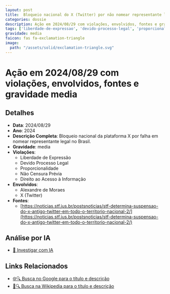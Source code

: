 ```yaml
---
layout: post
title:  Bloqueio nacional do X (Twitter) por não nomear representante legal
categories: dossie
description: Ação em 2024/08/29 com violações, envolvidos, fontes e gravidade media
tags: ['liberdade-de-expressao', 'devido-processo-legal', 'proporcionalidade', 'nao-censura-previa', 'direito-ao-acesso-a-informacao', 'alexandre-de-moraes', 'x-twitter', 'gravidade-media']
gravidade: media
faicon: fas fa-exclamation-triangle
image:
  path: "/assets/solid/exclamation-triangle.svg"
---
```


# Ação em 2024/08/29 com violações, envolvidos, fontes e gravidade media

## Detalhes
- **Data**: 2024/08/29
- **Ano**: 2024
- **Descrição Completa**: Bloqueio nacional da plataforma X por falha em nomear representante legal no Brasil.
- **Gravidade**: media <i class="fas fas fa-exclamation-triangle fa-2x"></i>
- **Violações**:
  - Liberdade de Expressão
  - Devido Processo Legal
  - Proporcionalidade
  - Não Censura Prévia
  - Direito ao Acesso à Informação
- **Envolvidos**:
  - Alexandre de Moraes
  - X (Twitter)
- **Fontes**:
  - [https://noticias.stf.jus.br/postsnoticias/stf-determina-suspensao-do-x-antigo-twitter-em-todo-o-territorio-nacional-2/](https://noticias.stf.jus.br/postsnoticias/stf-determina-suspensao-do-x-antigo-twitter-em-todo-o-territorio-nacional-2/)

## Análise por IA
- [🤖 Investigar com IA](https://www.perplexity.ai/search?q=%22Alexandre%20de%20Moraes%22%20Bloqueio%20nacional%20do%20X%20%28Twitter%29%20por%20n%C3%A3o%20nomear%20representante%20legal%20Bloqueio%20nacional%20da%20plataforma%20X%20por%20falha%20em%20nomear%20representante%20legal%20no%20Brasil.%20Liberdade%20de%20Express%C3%A3o%20Devido%20Processo%20Legal%20Proporcionalidade%20N%C3%A3o%20Censura%20Pr%C3%A9via%20Direito%20ao%20Acesso%20%C3%A0%20Informa%C3%A7%C3%A3o%202024%20gravidade%20media)

## Links Relacionados
- [🌐🔍 Busca no Google para o título e descrição](https://www.google.com/search?q=%22Alexandre%20de%20Moraes%22%20Bloqueio%20nacional%20do%20X%20%28Twitter%29%20por%20n%C3%A3o%20nomear%20representante%20legal%20Bloqueio%20nacional%20da%20plataforma%20X%20por%20falha%20em%20nomear%20representante%20legal%20no%20Brasil.%20Liberdade%20de%20Express%C3%A3o%20Devido%20Processo%20Legal%20Proporcionalidade%20N%C3%A3o%20Censura%20Pr%C3%A9via%20Direito%20ao%20Acesso%20%C3%A0%20Informa%C3%A7%C3%A3o%202024%20gravidade%20media)
- [📖🔍 Busca na Wikipedia para o título e descrição](https://pt.wikipedia.org/w/index.php?search=%22Alexandre%20de%20Moraes%22%20Bloqueio%20nacional%20do%20X%20%28Twitter%29%20por%20n%C3%A3o%20nomear%20representante%20legal%20Bloqueio%20nacional%20da%20plataforma%20X%20por%20falha%20em%20nomear%20representante%20legal%20no%20Brasil.%20Liberdade%20de%20Express%C3%A3o%20Devido%20Processo%20Legal%20Proporcionalidade%20N%C3%A3o%20Censura%20Pr%C3%A9via%20Direito%20ao%20Acesso%20%C3%A0%20Informa%C3%A7%C3%A3o%202024%20gravidade%20media)

